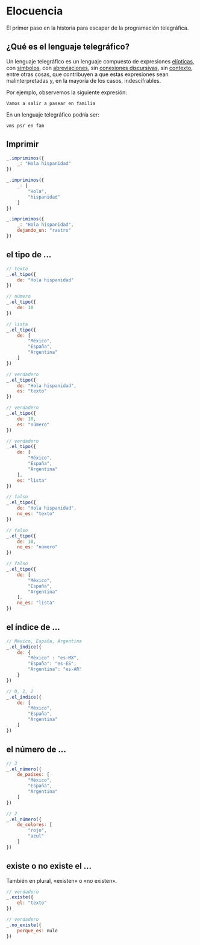 # Elocuencia

El primer paso en la historia para escapar de la programación telegráfica.

## ¿Qué es el lenguaje telegráfico?

Un lenguaje telegráfico es un lenguaje compuesto de expresiones [elípticas](https://es.wikipedia.org/wiki/Elipsis_(ling%C3%BC%C3%ADstica)), con [símbolos](https://es.wikipedia.org/wiki/Anexo:S%C3%ADmbolos_matem%C3%A1ticos), con [abreviaciones](https://es.wikipedia.org/wiki/Abreviatura), sin [conexiones discursivas](https://es.wikipedia.org/wiki/Conector_(ling%C3%BC%C3%ADstica)), sin [contexto](https://es.wikipedia.org/wiki/Contexto_ling%C3%BC%C3%ADstico), entre otras cosas, que contribuyen a que estas expresiones sean malinterpretadas y, en la mayoría de los casos, indescifrables.

Por ejemplo, observemos la siguiente expresión:

```
Vamos a salir a pasear en familia
```

En un lenguaje telegráfico podría ser:

```
vms psr en fam
```

## Imprimir

```js
_.imprimimos({
    _: "Hola hispanidad"
})
```

```js
_.imprimimos({
    _: [
        "Hola",
        "hispanidad"
    ]
})
```

```js
_.imprimimos({
    _: "Hola hispanidad",
    dejando_un: "rastro"
})
```

## el tipo de ...

```js
// texto
_.el_tipo({
    de: "Hola hispanidad"
})
```

```js
// número
_.el_tipo({
    de: 10
})
```

```js
// lista
_.el_tipo({
    de: [
        "México",
        "España",
        "Argentina"
    ]
})
```

```js
// verdadero
_.el_tipo({
    de: "Hola hispanidad",
    es: "texto"
})
```

```js
// verdadero
_.el_tipo({
    de: 10,
    es: "número"
})
```

```js
// verdadero
_.el_tipo({
    de: [
        "México",
        "España",
        "Argentina"
    ],
    es: "lista"
})
```

```js
// falso
_.el_tipo({
    de: "Hola hispanidad",
    no_es: "texto"
})
```

```js
// falso
_.el_tipo({
    de: 10,
    no_es: "número"
})
```

```js
// falso
_.el_tipo({
    de: [
        "México",
        "España",
        "Argentina"
    ],
    no_es: "lista"
})
```

## el índice de ...

```js
// México, España, Argentina
_.el_índice({
    de: {
        "México" : "es-MX",
        "España": "es-ES",
        "Argentina": "es-AR"
    }
})
```

```js
// 0, 1, 2
_.el_índice({
    de: [
        "México",
        "España",
        "Argentina"
    ]
})
```

## el número de ...

```js
// 3
_.el_número({
    de_países: [
        "México",
        "España",
        "Argentina"
    ]
})
```

```js
// 2
_.el_número({
    de_colores: [
        "rojo",
        "azul"
    ]
})
```

## existe o no existe el ...

También en plural, «existen» o «no existen».

```js
// verdadero
_.existe({
    el: "texto"
})
```

```js
// verdadero
_.no_existe({
    porque_es: nulo
})
```
